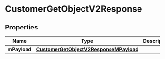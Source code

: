 
# CustomerGetObjectV2Response

## Properties
| Name | Type | Description | Notes |
| ------------ | ------------- | ------------- | ------------- |
| **mPayload** | [**CustomerGetObjectV2ResponseMPayload**](CustomerGetObjectV2ResponseMPayload.md) |  |  |



